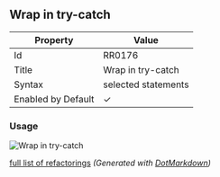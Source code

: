 ## Wrap in try\-catch

| Property           | Value               |
| ------------------ | ------------------- |
| Id                 | RR0176              |
| Title              | Wrap in try\-catch  |
| Syntax             | selected statements |
| Enabled by Default | &#x2713;            |

### Usage

![Wrap in try-catch](../../images/refactorings/WrapInTryCatch.png)

[full list of refactorings](Refactorings.md)
*\(Generated with [DotMarkdown](http://github.com/JosefPihrt/DotMarkdown)\)*